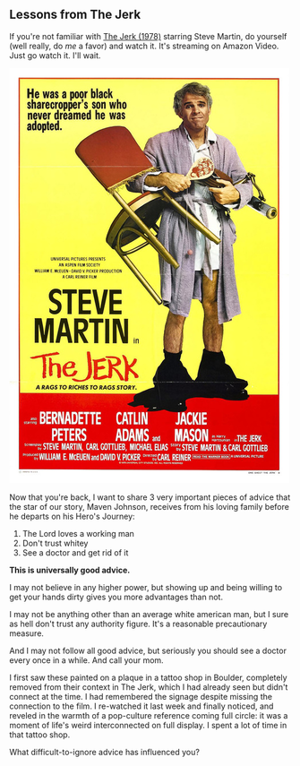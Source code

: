 ## Lessons from The Jerk

If you're not familiar with [The Jerk (1978)][imdb] starring Steve Martin, do yourself (well really, do _me_ a favor) and watch it. It's streaming on Amazon Video. Just go watch it. I'll wait.

<p class="tc">
  <img src="/static/img/the-jerk-1978.jpg"
    class="w-50-ns w-100 ml3-ns fr-ns mt1 mb2 pa1 br1 ba b--rainbows" />
</p>

Now that you're back, I want to share 3 very important pieces of advice that the star of our story, Maven Johnson, receives from his loving family before he departs on his Hero's Journey:

1. The Lord loves a working man
2. Don't trust whitey
3. See a doctor and get rid of it

**This is universally good advice.**

I may not believe in any higher power, but showing up and being willing to get your hands dirty gives you more advantages than not.

I may not be anything other than an average white american man, but I sure as hell don't trust any authority figure. It's a reasonable precautionary measure.

And I may not follow all good advice, but seriously you should see a doctor every once in a while. And call your mom.

I first saw these painted on a plaque in a tattoo shop in Boulder, completely removed from their context in The Jerk, which I had already seen but didn't connect at the time. I had remembered the signage despite missing the connection to the film. I re-watched it last week and finally noticed, and reveled in the warmth of a pop-culture reference coming full circle: it was a moment of life's weird interconnected on full display. I spent a lot of time in that tattoo shop.

What difficult-to-ignore advice has influenced you?

[imdb]: http://www.imdb.com/title/tt0079367/

